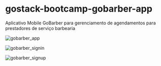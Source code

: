 # gostack-bootcamp-gobarber-app
Aplicativo Mobile GoBarber para gerenciamento de agendamentos para prestadores de serviço barbearia 

![gobarber_app](https://user-images.githubusercontent.com/58606794/84613443-90c0b880-ae99-11ea-85bd-99dee3244bed.gif)

![gobarber_signin](https://user-images.githubusercontent.com/58606794/84613464-99b18a00-ae99-11ea-89ab-6c94db92e42c.png)

![gobarber_signup](https://user-images.githubusercontent.com/58606794/84613471-9cac7a80-ae99-11ea-86ae-24b7f11ec793.png)

